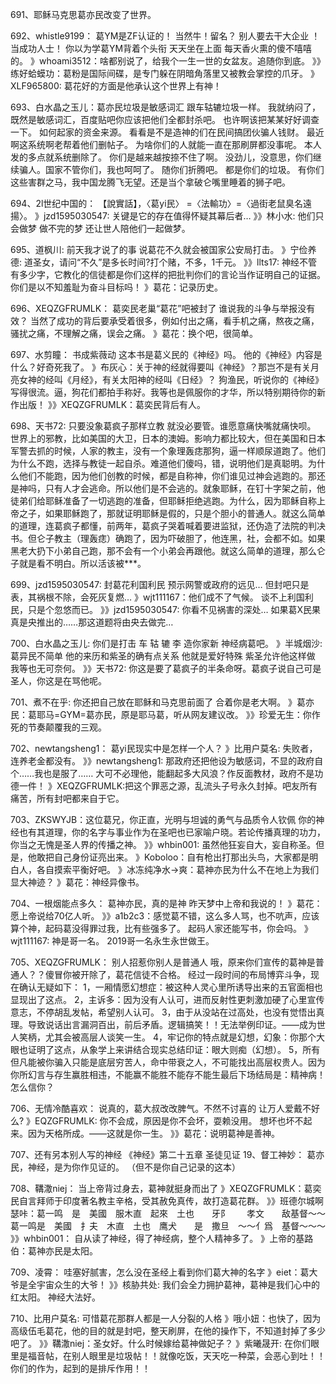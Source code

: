 691、耶稣马克思葛亦民改变了世界。

692、whistle9199：  葛YM是ZF认证的！
当然牛！留名？ 别人要去干大企业 ！当成功人士！ 你以为学葛YM背着个头衔 天天坐在上面 每天香火熏的傻不嘻嘻的。
》whoami3512：啥都别说了，给我个一生一世的女盆友。追随你到底。
》》练好蛤蟆功：葛粉是国际间碟，是专门躲在阴暗角落里又被教会掌控的爪牙。
》XLF965800: 葛花好的方面是他承认这个世界上有神！

693、白水晶之玉儿：葛亦民垃圾是敏感词汇
 跟车轱辘垃圾一样。
 我就纳闷了，既然是敏感词汇，百度贴吧你应该把他们全都封杀吧。
 也许啊该把某某好好调查一下。
 如何起家的资金来源。
 看看是不是造神的们在民间搞团伙骗人钱财。
 最近啊这系统啊老帮着他们删帖子。
 为啥你们的人就能一直在那刷屏都没事呢。
 本人发的多点就系统删除了。
 你们是越来越按捺不住了啊。
 没劲儿，没意思，你们继续骗人。国家不管你们，我也呵呵了。
 随你们折腾吧。
 都是你们的垃圾。
 有你们这些害群之马，我中国龙腾飞无望。还是当个拿破仑嘴里睡着的狮子吧。

694、2l世纪中国的：  【說實話】，〈葛yi民〉
=〈法輸功〉=〈過街老鼠臭名遠揚〉。
 》jzd1595030547: 关键是它的存在值得怀疑其幕后者…
》》林小水: 他们只会做梦 做不完的梦 还让世人陪他们一起做梦。

695、道枫川:   前天我才说了的事
 说葛花不久就会被国家公安局打击。
 》宁俭养德: 道圣女，请问“不久”是多长时间?打个赌，不多，1千元。
 》》llts17: 神经不管有多少字，它教化的信徒都是你们这样的把批判你们的言论当作证明自己的证据。你们是以不知羞耻为奋斗目标吗！
 》葛花：记录历史。

696、XEQZGFRUMLK：  葛奕民老巢“葛花”吧被封了
 谁说我的斗争与举报没有效？
 当然了成功的背后要承受着很多，例如付出之痛，看手机之痛，熬夜之痛，骚扰之痛，不理解之痛，误会之痛。
 》葛花：换个吧，很简单。

697、水剪瞳：  书成紫薇动
 这本书是葛义民的《神经》吗。
 他的《神经》内容是什么？好奇死我了。
 》布灰心：关于神的经就得要叫《神经》？那岂不是有关月亮女神的经叫《月经》，有关太阳神的经叫《日经》？
 狗渔民，听说你的《神经》写得很流。逼，狗花们都拍手称好。我等也是佩服你的才华，所以特别期待你的新作出版！
 》》XEQZGFRUMLK：葛奕民背后有人。

698、天书72:  只要没象葛疯子那样立教
 就没必要管。谁愿意痛快嘴就痛快呗。
 世界上的邪教，比如美国的大卫，日本的澳姆。影响力都比较大，但在美国和日本军警去抓的时候，人家的教主，没有一个象理轰痣那狗，逼一样顺尿道跑了。他们为什么不跑，选择与教徒一起自杀。难道他们傻吗，错，说明他们是真聪明。为什么他们不能跑，因为他们创教的时候，都是自称神，你们谁见过神会逃跑的。那还是神吗，只有人才会逃命。所以他们是不会逃的。就象耶稣，在钉十字架之前，他徒弟们给耶稣准备了一切逃跑的准备，但耶稣拒绝逃跑。为什么，因为耶稣自称上帝之子，如果耶稣跑了，那就证明耶稣是假的，只是个胆小的普通人。就这么简单的道理，连葛疯子都懂，前两年，葛疯子哭着喊着要进监狱，还伪造了法院的判决书。但仑子教主（理轰痣）确跑了，因为吓破胆了，他连黑，社，会都不如。如果黑老大扔下小弟自己跑，那不会有一个小弟会再跟他。就这么简单的道理，那么仑子就是看不明白。所以活该被***。

699、jzd1595030547:  封葛花利国利民
 预示网警或政府的远见…
但封吧只是表，其祸根不除，会死灰复燃…
》wjt111167：他们成不了气候。
 谈不上利国利民，只是个忽悠而已。
 》》jzd1595030547: 你看不见祸害的深处…
如果葛X民果真是央推出的……那这道题将由央去做完…

700、白水晶之玉儿:  你们是打击 车 轱 辘 李
 造你家新 神经病葛吧。
 》半城烟沙: 葛异民不简单 他的来历和紫圣的确有点关系 他就是爱好特殊 紫圣允许他这样做 我等也无可奈何。
 》》天书72: 你这是要了葛疯子的半条命呀。葛疯子说自己可是圣人，你这是在骂他呢。

701、煮不在乎: 你还把自己放在耶稣和马克思前面了
 合着你是老大啊。
 》葛亦民：葛耶马=GYM=葛亦民，原是耶马葛，听从网友建议改。
 》》珍爱无生：你作死的节奏颠覆我的三观。

702、newtangsheng1： 葛yi民现实中是怎样一个人？
 》比用户莫名: 失败者，连养老金都没有。
 》》newtangsheng1: 那政府还把他设为敏感词，不显的政府自个……我也是服了……
大可不必理他，能翻起多大风浪？作反面教材，政府不是功德一件！
 》XEQZGFRUMLK:把这个罪恶之源，乱流头子号永久封掉。吧友所有痛苦，所有封吧都来自于它。

703、ZKSWYJB：这位葛兄，你正直，光明与坦诚的勇气与品质令人钦佩
 你的神经也有其道理，你的名字与事业作为在圣吧也已家喻户晓。若论传播真理的功力，你当之无愧是圣人界的传播之神。
 》》whbin001: 虽然他狂妄自大，妄自称圣。但是，他敢把自己身份证亮出来。
 》Koboloo：自有枪出打那出头鸟，大家都是明白人，各自摸索平衡好吧。
 》冰冻纯净水→爽：葛神亦民为什么不在地上为我们显大神迹？
 》葛花：神经异像书。

704、一根烟能点多久： 葛神亦民，真的是神
 昨天梦中上帝和我说的！
 》葛花：愿上帝说给70亿人听。
 》》a1b2c3：感觉葛不错，这么多人骂，也不吭声，应该算个神，起码葛没得罪过我，比有些强多了。
 起码人家还能写书，你会吗。
 》wjt111167: 神是哥一名。
2019哥一名永生永世做王。

705、XEQZGFRUMLK： 别人招惹你别人是普通人
 哦，原来你们宣传的葛神是普通人？？傻冒你被开除了，葛花信徒不合格。
 经过一段时间的布局博弈斗争，现在确认无疑如下： 
1，一厢情愿幻想症：被这种人灵心里所诱导出来的五官面相也显现出了这点。 
2，主诉多：因为没有人认可，进而反射性更刺激加硬了心里宣传意志，不停胡乱发帖，希望别人认可。
3，由于从没站在过高处，也没有觉悟出真理。导致说话出言漏洞百出，前后矛盾。逻辑搞笑！！无法举例印证。――成为世人笑柄，尤其会被高层人谈笑一生。
4，牢记你的特点就是幻想，幻象：你那个大眼也证明了这点，从象学上来讲结合现实总结印证：眼大则痴（幻想）。
5，所有但凡能被你骗入只能是底层穷苦人，命中带衰之人，不可能找出高层权贵人。因为你所幻言与存生赢胜相违，不能赢不能胜不能存不能生最后下场结局是：精神病！怎么信你？

706、无情冷酷喜欢：  说真的，葛大叔改改脾气。不然不讨喜的
 让万人爱戴不好么?
》EQZGFRUMLK: 你不会成，原因是你不会坏，耍赖没用。
 想坏也坏不起来。因为天格所成。――这就是你一生。
 》》葛花：说明葛神是善神。

707、还有另本别人写的神经
《神经》第二十五章   圣徒见证
19、督工神妙： 葛亦民，神经，是为你作见证的。
（但不是你自己记录的这本）

708、鞲潵niej： 当上帝背过身去，葛神就挺身而出了
》XEQZGFRUMLK：葛奕民自言拜师于印度著名教主辛格，受其赦免真传，故打造葛花群。
》》班德尔城啊瑟咔：葛一鸣　是　美國　服木直　起來　土也　　牙阝　　孝文　　敌基督～～
葛一鸣是　美國　扌夫　木直　土也　鹰犬　　是　撒旦　～～亻爲　基督～～～
》》whbin001： 自从读了神经，得了神经病，整个人精神多了。
》上帝的基路伯：葛神亦民是太阳。

709、凌霄： 哇塞好腻害，怎么没在圣经上看到你们葛大神的名字
》eiet：葛大爷是全宇宙众生的大爷！
》》核胁共处: 我们会全力拥护葛神，葛神是我们心中的红太阳。
神经大法好。

710、比用户莫名:  可惜葛花那群人都是一人分裂的人格
》哦小妞：也快了，因为高级伍毛葛花，他的目的就是封吧，整天刷屏，在他的操作下，不知道封掉了多少吧了。
》》鞲潵niej：圣女好。什么时候嫁给葛神做妃子？
》紫曦晟开: 在你们眼里是福音帖，在别人眼里是垃圾帖！！就像吃饭，天天吃一种菜，会恶心到吐！！你们的作为，起到的是排斥作用！！ 